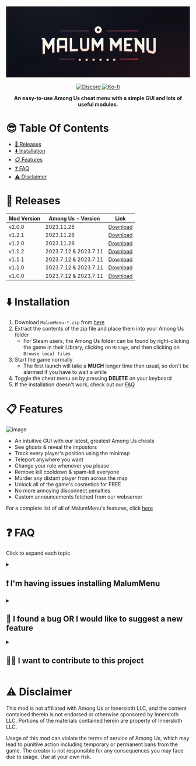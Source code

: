 
<p align="center">
  <img src="./logo.png">
</p>


<p align="center">
  
  <a href="https://discord.gg/YYcYf88jAb">
    <img src="https://img.shields.io/badge/Join%20us%20on-Discord-blue?style=flat&logo=discord" alt="Discord">
  </a>
  
  <a href="https://ko-fi.com/scp222thj">
    <img src="https://img.shields.io/badge/Support%20me%20on-Ko--fi-ff5f5f?style=flat&logo=ko-fi" alt="Ko-fi">
  </a>
  
</p>

<p align="center">
<b>An easy-to-use Among Us cheat menu with a simple GUI and lots of useful modules. </b>


# 😎 Table Of Contents
- [🎁 Releases](#-releases)
- [⬇️ Installation](#️-installation)
- [📋 Features](#-features)
- [❓ FAQ](#-faq)
- [⚠️ Disclaimer](#️-disclaimer)

# 🎁 Releases
| Mod Version| Among Us - Version | Link |
|----------|-------------|-----------------|
| v2.0.0 | 2023.11.28 | [Download](https://github.com/scp222thj/MalumMenu/releases/download/v2.0.0/MalumMenu-2.0.0.zip) |
| v1.2.1 | 2023.11.28 | [Download](https://github.com/scp222thj/MalumMenu/releases/download/v1.2.1/MalumMenu-1.2.1.zip) |
| v1.2.0 | 2023.11.28 | [Download](https://github.com/scp222thj/MalumMenu/releases/download/v1.2.0/MalumMenu-1.2.0.zip) |
| v1.1.2 | 2023.7.12 & 2023.7.11 | [Download](https://github.com/scp222thj/MalumMenu/releases/download/v1.1.2/MalumMenu-1.1.2.zip) |
| v1.1.1 | 2023.7.12 & 2023.7.11 | [Download](https://github.com/scp222thj/MalumMenu/releases/download/v1.1.1/MalumMenu-1.1.1.zip) |
| v1.1.0 | 2023.7.12 & 2023.7.11 | [Download](https://github.com/scp222thj/MalumMenu/releases/download/v1.1.0/MalumMenu-1.1.0.zip) |
| v1.0.0 | 2023.7.12 & 2023.7.11 | [Download](https://github.com/scp222thj/MalumMenu/releases/download/v1.0.0/MalumMenu-1.0.0.zip) |


# ⬇️ Installation

1. Download `MalumMenu-*.zip` from [here](https://github.com/scp222thj/MalumMenu/releases/latest)
2. Extract the contents of the zip file and place them into your Among Us folder
    - For Steam users, the Among Us folder can be found by right-clicking the game in their Library, clicking on `Manage`, and then clicking on `Browse local files`
3. Start the game normally
    - The first launch will take a **MUCH** longer time than usual, so don't be alarmed if you have to wait a while
4. Toggle the cheat menu on by pressing **DELETE** on your keyboard
5. If the installation doesn't work, check out our [FAQ](#-im-having-issues-installing-malummenu)

# 📋 Features

<img width="550" alt="image" src="https://cdn.discordapp.com/attachments/1097928762324168744/1133767845558362202/image.png">

- An intuitive GUI with our latest, greatest Among Us cheats
- See ghosts & reveal the impostors
- Track every player's position using the minimap
- Teleport anywhere you want
- Change your role whenever you please
- Remove kill cooldown & spam-kill everyone
- Murder any distant player from across the map
- Unlock all of the game's cosmetics for FREE
- No more annoying disconnect penalties
- Custom announcements fetched from our webserver

For a complete list of all of MalumMenu's features, click [here](https://github.com/scp222thj/MalumMenu/blob/main/FEATURES.md)

# ❓ FAQ
Click to expand each topic
<details>
  <summary><h2>❗ I'm having issues installing MalumMenu</h2></summary>

First of all, make sure you are running the most recent version of Among Us (`2023.11.28`) with the most recent version of MalumMenu (`v2.0.0`)

Also, check if your platform is officially supported:

- ✅ Steam
- ✅ Itch.io
- ✅ Epic Games Launcher
- ❌ Microsoft Store
- ❌ Cracked
- ❌ iOS App Store & Google Play
- ❌ PS & Switch & Xbox

Make sure you followed the installation guide precisely. This is what your `Among Us` folder should look like after a successful installation:

<img src="https://cdn.discordapp.com/attachments/1097928762324168744/1189514291993387098/image.png" alt="drawing" width="550"/>

Some antiviruses might cause issues when installing the mod, so consider temporarily deactivating your antivirus if the game isn't booting after installation.

After successfully installing MalumMenu for the first time, it will take **MUCH** longer than usual for the game to load. This is completly normal and expected behaviour, so don't be alarmed if you have to wait a while. You can keep track of the installation progress through the useful BepInEx console window that pops up when you start the game.

<img src="https://cdn.discordapp.com/attachments/1097928762324168744/1199461727247544350/image.png" alt="drawing" width="550"/>

If you are still having issues, feel free to open a new Github issue [here](https://github.com/scp222thj/MalumMenu/issues/new), or you can ask for help in our Discord server: [discord.gg/YYcYf88jAb](https://discord.gg/YYcYf88jAb)
</details>

<details>
  <summary><h2>👾 I found a bug OR I would like to suggest a new feature</h2></summary>

To let me know, you can open a new Github issue [here](https://github.com/scp222thj/MalumMenu/issues/new), or you can discuss it on our Discord server: [discord.gg/YYcYf88jAb](https://discord.gg/YYcYf88jAb)

If you want, you can also contribute to the project and implement the change yourself by making a pull request. All contributions are welcome!
</details>

<details>
  <summary><h2>👨‍💻 I want to contribute to this project</h2></summary>
  
To get started, I suggest you first learn about the basics of C# and Unity, since that's what Among Us is written in. There are plenty of tutorials out there to help you with that.

You should also learn about Github forking and pull requests, since you will need to use those to make any contributions to the project. [Here](https://docs.github.com/en/get-started/exploring-projects-on-github/contributing-to-a-project) is the official documentation on the topic.

Then, I suggest you learn about Among Us modding in general. In this project, I use BepInEx and Harmony to patch the game, so I suggest you take a look at [this](https://docs.reactor.gg) great guide to learn how to work with those. 

Here are some other useful resources:

- The [Reactor](https://reactor.gg/discord) discord server
    - A great community of Among Us modders where you can ask questions and get help
    - Here you can also find the most recent decompiled Among Us assemblies (the DLL files in `#resources` channel). I suggest using [dnSpy](https://github.com/dnSpy/dnSpy/releases/latest) to go through these.

- [sus.wiki](https://github.com/roobscoob/among-us-protocol)
    - Useful resource to learn more about the Among Us network protocol 
    - Keep in mind that both it is slightly outdated
</details>


# ⚠️ Disclaimer

This mod is not affiliated with Among Us or Innersloth LLC, and the content contained therein is not endorsed or otherwise sponsored by Innersloth LLC. Portions of the materials contained herein are property of Innersloth LLC. 

Usage of this mod can violate the terms of service of Among Us, which may lead to punitive action including temporary or permanent bans from the game. The creator is not responsible for any consequences you may face due to usage. Use at your own risk.

